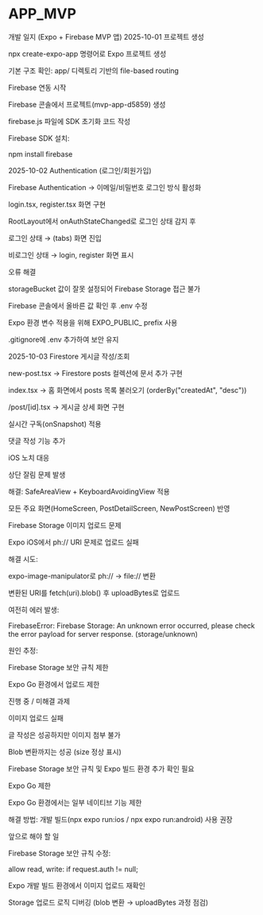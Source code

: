 # APP_MVP
개발 일지 (Expo + Firebase MVP 앱)
2025-10-01
프로젝트 생성

npx create-expo-app 명령어로 Expo 프로젝트 생성

기본 구조 확인: app/ 디렉토리 기반의 file-based routing

Firebase 연동 시작

Firebase 콘솔에서 프로젝트(mvp-app-d5859) 생성

firebase.js 파일에 SDK 초기화 코드 작성

Firebase SDK 설치:

npm install firebase

2025-10-02
Authentication (로그인/회원가입)

Firebase Authentication → 이메일/비밀번호 로그인 방식 활성화

login.tsx, register.tsx 화면 구현

RootLayout에서 onAuthStateChanged로 로그인 상태 감지 후

로그인 상태 → (tabs) 화면 진입

비로그인 상태 → login, register 화면 표시

오류 해결

storageBucket 값이 잘못 설정되어 Firebase Storage 접근 불가

Firebase 콘솔에서 올바른 값 확인 후 .env 수정

Expo 환경 변수 적용을 위해 EXPO_PUBLIC_ prefix 사용

.gitignore에 .env 추가하여 보안 유지

2025-10-03
Firestore 게시글 작성/조회

new-post.tsx → Firestore posts 컬렉션에 문서 추가 구현

index.tsx → 홈 화면에서 posts 목록 불러오기 (orderBy("createdAt", "desc"))

/post/[id].tsx → 게시글 상세 화면 구현

실시간 구독(onSnapshot) 적용

댓글 작성 기능 추가

iOS 노치 대응

상단 잘림 문제 발생

해결: SafeAreaView + KeyboardAvoidingView 적용

모든 주요 화면(HomeScreen, PostDetailScreen, NewPostScreen) 반영

Firebase Storage 이미지 업로드 문제

Expo iOS에서 ph:// URI 문제로 업로드 실패

해결 시도:

expo-image-manipulator로 ph:// → file:// 변환

변환된 URI를 fetch(uri).blob() 후 uploadBytes로 업로드

여전히 에러 발생:

FirebaseError: Firebase Storage: An unknown error occurred, please check the error payload for server response. (storage/unknown)


원인 추정:

Firebase Storage 보안 규칙 제한

Expo Go 환경에서 업로드 제한

진행 중 / 미해결 과제

이미지 업로드 실패

글 작성은 성공하지만 이미지 첨부 불가

Blob 변환까지는 성공 (size 정상 표시)

Firebase Storage 보안 규칙 및 Expo 빌드 환경 추가 확인 필요

Expo Go 제한

Expo Go 환경에서는 일부 네이티브 기능 제한

해결 방법: 개발 빌드(npx expo run:ios / npx expo run:android) 사용 권장

앞으로 해야 할 일

Firebase Storage 보안 규칙 수정:

allow read, write: if request.auth != null;


Expo 개발 빌드 환경에서 이미지 업로드 재확인

Storage 업로드 로직 디버깅 (blob 변환 → uploadBytes 과정 점검)